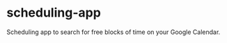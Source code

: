 scheduling-app
==============

Scheduling app to search for free blocks of time on your Google Calendar.
